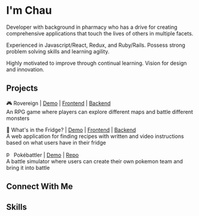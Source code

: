 # I'm Chau #

Developer with background in pharmacy who has a drive for creating comprehensive applications that touch the lives of others in multiple facets.

Experienced in Javascript/React, Redux, and Ruby/Rails. Possess strong problem solving skills and learning agility.

Highly motivated to improve through continual learning. Vision for design and innovation.

## Projects ##

🎮 Rovereign | [Demo](http://www.youtube.com/) | [Frontend](https://github.com/cctran96/rovereign-frontend) | [Backend](https://github.com/cctran96/rovereign-backend) </br>
An RPG game where players can explore different maps and battle different monsters

🍕 What's in the Fridge? | [Demo](http://www.youtube.com/) | [Frontend](https://github.com/moshriguez/whats-in-the-fridge-frontend) | [Backend](https://github.com/moshriguez/whats-in-the-fridge-backend) </br>
A web application for finding recipes with written and video instructions based on what users have in their fridge

<img src="https://emoji.gg/assets/emoji/pokeball.png" width="16px" height="16px" alt="pokeball"> Pokébattler | [Demo](http://www.youtube.com/) | [Repo](https://github.com/cctran96/Pokebattler) </br>
A battle simulator where users can create their own pokemon team and bring it into battle

## Connect With Me ##

## Skills ##
